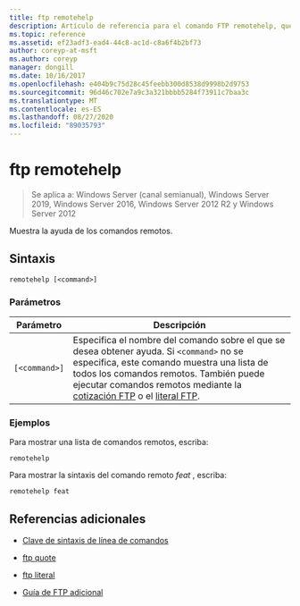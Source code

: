 ```yaml
---
title: ftp remotehelp
description: Artículo de referencia para el comando FTP remotehelp, que muestra ayuda para comandos remotos.
ms.topic: reference
ms.assetid: ef23adf3-ead4-44c8-ac1d-c8a6f4b2bf73
author: coreyp-at-msft
ms.author: coreyp
manager: dongill
ms.date: 10/16/2017
ms.openlocfilehash: e404b9c75d28c45feebb300d8538d9998b2d9753
ms.sourcegitcommit: 96d46c702e7a9c3a321bbbb5284f73911c7baa3c
ms.translationtype: MT
ms.contentlocale: es-ES
ms.lasthandoff: 08/27/2020
ms.locfileid: "89035793"
---
```

# <a name="ftp-remotehelp"></a>ftp remotehelp

> Se aplica a: Windows Server (canal semianual), Windows Server 2019, Windows Server 2016, Windows Server 2012 R2 y Windows Server 2012

Muestra la ayuda de los comandos remotos.

## <a name="syntax"></a>Sintaxis

```
remotehelp [<command>]
```

### <a name="parameters"></a>Parámetros

| Parámetro | Descripción |
| ------- | -------- |
| `[<command>]` | Especifica el nombre del comando sobre el que se desea obtener ayuda. Si `<command>` no se especifica, este comando muestra una lista de todos los comandos remotos. También puede ejecutar comandos remotos mediante la [cotización FTP](ftp-quote.md) o el [literal FTP](ftp-literal_1.md). |

### <a name="examples"></a>Ejemplos

Para mostrar una lista de comandos remotos, escriba:

```
remotehelp
```

Para mostrar la sintaxis del comando remoto *feat* , escriba:

```
remotehelp feat
```

## <a name="additional-references"></a>Referencias adicionales

- [Clave de sintaxis de línea de comandos](command-line-syntax-key.md)

- [ftp quote](ftp-quote.md)

- [ftp literal](ftp-literal_1.md)

- [Guía de FTP adicional](/previous-versions/orphan-topics/ws.10/cc756013(v=ws.10))
